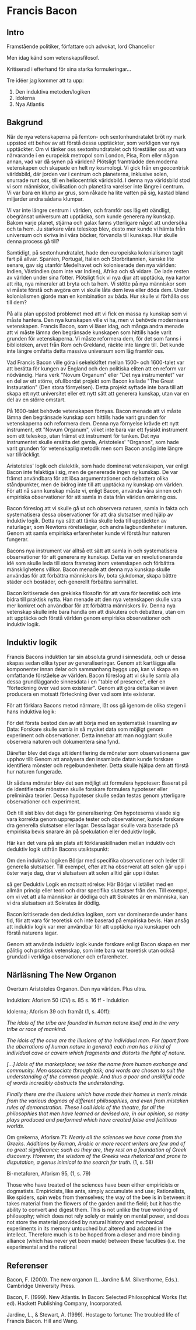 # Francis Bacon


## Intro

Framstående politiker, författare och advokat, lord Chancellor

Men idag känd som vetenskapsfilosof. 

Kritiserad i efterhand för sina starka formuleringar... 

Tre idéer jag kommer att ta upp:

1. Den induktiva metoden/logiken
2. Idolerna
3. Nya Atlantis


## Bakgrund

När de nya vetenskaperna på femton- och sextonhundratalet bröt ny mark uppstod ett behov av att förstå dessa upptäckter, som verkligen var nya upptäckter. Om vi tänker oss sextonhundratalet och föreställer oss att vara närvarande i en europeisk metropol som London, Pisa, Rom eller någon annan, vad var då synen på världen? Plötsligt framträdde den moderna vetenskapen och skapade en helt ny kosmologi. Vi gick från en geocentrisk världsbild, där jorden var i centrum och planeterna, inklusive solen, snurrade runt oss, till en heliocentrisk världsbild. I denna nya världsbild stod vi som människor, civilisation och planetära varelser inte längre i centrum. Vi var bara en klump av grus, som råkade ha lite vatten på sig, kastad bland miljarder andra sådana klumpar.

Vi var inte längre centrum i världen, och framför oss låg ett oändligt, obegränsat universum att upptäcka, som kunde generera ny kunskap. Bakom varje planet, stjärna och galax fanns ytterligare något att undersöka och ta hem. Ju starkare våra teleskop blev, desto mer kunde vi hämta från universum och skriva in i våra böcker, förvandla till kunskap. Hur skulle denna process gå till?

Samtidigt, på sextonhundratalet, hade den europeiska kolonialismen tagit fart på allvar. Spanien, Portugal, Italien och Storbritannien, kanske lite senare, gav sig utanför Medelhavet och koloniserade den nya världen: Indien, Västindien (som inte var Indien), Afrika och så vidare. De lade resten av världen under sina fötter. Plötsligt fick vi nya djur att upptäcka, nya kartor att rita, nya mineraler att bryta och ta hem. Vi stötte på nya människor som vi måste förstå och avgöra om vi skulle låta dem leva eller döda dem. Under kolonialismen gjorde man en kombination av båda. Hur skulle vi förhålla oss till dem?

På alla plan uppstod problemet med att vi fick en massa ny kunskap som vi måste hantera. Den nya kunskapen ville vi ha, men vi behövde modernisera vetenskapen. Francis Bacon, som vi läser idag, och många andra menade att vi måste lämna den begränsade kunskapen som hittills hade varit grunden för vetenskaperna. Vi måste reformera dem, för det som fanns i biblioteken, arvet från Rom och Grekland, räckte inte längre till. Det kunde inte längre omfatta detta massiva universum som låg framför oss.

Vad Francis Bacon ville göra i sekelskiftet mellan 1500- och 1600-talet var att berätta för kungen av England och den politiska eliten att en reform var nödvändig. Hans verk "Novum Organum" eller "Det nya instrumentet" var en del av ett större, ofullbordat projekt som Bacon kallade "The Great Instauration" (Den stora förnyelsen). Detta projekt syftade inte bara till att skapa ett nytt universitet eller ett nytt sätt att generera kunskap, utan var en del av en större omstart.

På 1600-talet behövde vetenskapen förnyas. Bacon menade att vi måste lämna den begränsade kunskap som hittills hade varit grunden för vetenskaperna och reformera dem. Denna nya förnyelse krävde ett nytt instrument, ett "Novum Organum", vilket inte bara var ett fysiskt instrument som ett teleskop, utan främst ett instrument för tanken. Det nya instrumentet skulle ersätta det gamla, Aristoteles' "Organon", som hade varit grunden för vetenskaplig metodik men som Bacon ansåg inte längre var tillräckligt.

Aristoteles' logik och dialektik, som hade dominerat vetenskapen, var enligt Bacon inte felaktiga i sig, men de genererade ingen ny kunskap. De var främst användbara för att lösa argumentationer och debattera olika ståndpunkter, men de bidrog inte till att upptäcka ny kunskap om världen. För att nå sann kunskap måste vi, enligt Bacon, använda våra sinnen och empiriska observationer för att samla in data från världen omkring oss.

Bacon föreslog att vi skulle gå ut och observera naturen, samla in fakta och systematisera dessa observationer för att dra slutsatser med hjälp av induktiv logik. Detta nya sätt att tänka skulle leda till upptäckten av naturlagar, som Newtons rörelselagar, och andra lagbundenheter i naturen. Genom att samla empiriska erfarenheter kunde vi förstå hur naturen fungerar.

Bacons nya instrument var alltså ett sätt att samla in och systematisera observationer för att generera ny kunskap. Detta var en revolutionerande idé som skulle leda till stora framsteg inom vetenskapen och förbättra mänsklighetens villkor. Bacon menade att denna nya kunskap skulle användas för att förbättra människors liv, bota sjukdomar, skapa bättre städer och bostäder, och generellt förbättra samhället.

Bacon kritiserade den grekiska filosofin för att vara för teoretisk och inte bidra till praktisk nytta. Han menade att den nya vetenskapen skulle vara mer konkret och användbar för att förbättra människors liv. Denna nya vetenskap skulle inte bara handla om att diskutera och debattera, utan om att upptäcka och förstå världen genom empiriska observationer och induktiv logik.




## Induktiv logik

Francis Bacons induktion tar sin absoluta grund i sinnesdata, och ur dessa skapas sedan olika typer av generaliseringar. Genom att kartlägga alla komponenter innan delar och sammanhang byggs upp, kan vi skapa en omfattande förståelse av världen. Bacon föreslog att vi skulle samla alla dessa grundläggande sinnesdata i en "table of presence", eller en "förteckning över vad som existerar". Genom att göra detta kan vi även producera en motsatt förteckning över vad som inte existerar.

För att förklara Bacons metod närmare, låt oss gå igenom de olika stegen i hans induktiva logik:

För det första bestod den av att börja med en systematisk Insamling av Data: Forskare skulle samla in så mycket data som möjligt genom experiment och observationer. Detta innebar att man noggrant skulle observera naturen och dokumentera sina fynd.

Därefter blev det dags att identifiering de mönster som observationerna gav upphov till: Genom att analysera den insamlade datan kunde forskare identifiera mönster och regelbundenheter. Detta skulle hjälpa dem att förstå hur naturen fungerade.

Ur sådana mönster blev det sen möjligt att formulera hypoteser: Baserat på de identifierade mönstren skulle forskare formulera hypoteser eller preliminära teorier. Dessa hypoteser skulle sedan testas genom ytterligare observationer och experiment.

Och till sist blev det dags för generalisering: Om hypoteserna visade sig vara korrekta genom upprepade tester och observationer, kunde forskare dra generella slutsatser eller lagar. Dessa lagar skulle vara baserade på empiriska bevis snarare än på spekulation eller deduktiv logik.

Här kan det vara på sin plats att förklaraskillnaden mellan induktiv och deduktiv logik utifrån Bacons utsiktspunkt:

Om den induktiva logiken Börjar med specifika observationer och leder till generella slutsatser. Till exempel, efter att ha observerat att solen går upp i öster varje dag, drar vi slutsatsen att solen alltid går upp i öster.

så ger Deduktiv Logik en motsatt rörelse: Här Börjar vi istället med en allmän princip eller teori och drar specifika slutsatser från den. Till exempel, om vi vet att alla människor är dödliga och att Sokrates är en människa, kan vi dra slutsatsen att Sokrates är dödlig.

Bacon kritiserade den deduktiva logiken, som var dominerande under hans tid, för att vara för teoretisk och inte baserad på empiriska bevis. Han ansåg att induktiv logik var mer användbar för att upptäcka nya kunskaper och förstå naturens lagar.

Genom att använda induktiv logik kunde forskare enligt Bacon skapa en mer pålitlig och praktisk vetenskap, som inte bara var teoretisk utan också grundad i verkliga observationer och erfarenheter.






## Närläsning The New Organon

Overturn Aristoteles Organon. Den nya världen. Plus ultra. 
 
Induktion: Aforism 50 (CV) s. 85 
s. 16 ff - Induktion


Idolerna; Aforism 39 och framåt (1, s. 40ff):

*The idols of the tribe are founded in human nature itself and in the very tribe or race of mankind.*

*The idols of the cave are the illusions of the individual man. For (apart from the aberrations of human nature in general) each man has a kind of individual cave or cavern which fragments and distorts the light of nature.*

*[...] Idols of the marketplace; we take the name from human exchange and community. Men associate through talk; and words are chosen to suit the understanding of the common people. And thus a poor and unskilful code of words incredibly obstructs the understanding.*

*Finally there are the illusions which have made their homes in men’s minds from the various dogmas of diﬀerent philosophies, and even from mistaken rules of demonstration. These I call idols of the theatre, for all the philosophies that men have learned or devised are, in our opinion, so many plays produced and performed which have created false and fictitious worlds.*

Om grekerna, Aforism 71: 
*Nearly all the sciences we have come from the Greeks. Additions by Roman, Arabic or more recent writers are few and of no great significance; such as they are, they rest on a foundation of Greek discovery. However, the wisdom of the Greeks was rhetorical and prone to disputation, a genus inimical to the search for truth.* (1, s. 58)


Bi-metaforen, Aforism 95, (1, s. 79)

Those who have treated of the sciences have been either empiricists or
dogmatists. Empiricists, like ants, simply accumulate and use; Rationalists,
like spiders, spin webs from themselves; the way of the bee is in between:
it takes material from the flowers of the garden and the field; but it has the
ability to convert and digest them. This is not unlike the true working of
philosophy; which does not rely solely or mainly on mental power, and
does not store the material provided by natural history and mechanical
experiments in its memory untouched but altered and adapted in the
intellect. Therefore much is to be hoped from a closer and more binding
alliance (which has never yet been made) between these faculties (i.e. the
experimental and the rational

## Referenser

Bacon, F. (2000). The new organon (L. Jardine & M. Silverthorne, Eds.). Cambridge University Press.

Bacon, F. (1999). New Atlantis. In Bacon: Selected Philosophical Works (1st ed). Hackett Publishing Company, Incorporated.


Jardine, L., & Stewart, A. (1999). Hostage to fortune: The troubled life of Francis Bacon. Hill and Wang.


